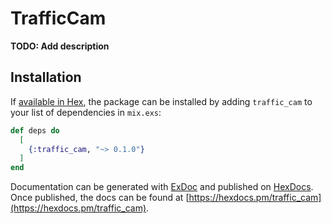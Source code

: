 # TrafficCam

**TODO: Add description**

## Installation

If [available in Hex](https://hex.pm/docs/publish), the package can be installed
by adding `traffic_cam` to your list of dependencies in `mix.exs`:

```elixir
def deps do
  [
    {:traffic_cam, "~> 0.1.0"}
  ]
end
```

Documentation can be generated with [ExDoc](https://github.com/elixir-lang/ex_doc)
and published on [HexDocs](https://hexdocs.pm). Once published, the docs can
be found at [https://hexdocs.pm/traffic_cam](https://hexdocs.pm/traffic_cam).

